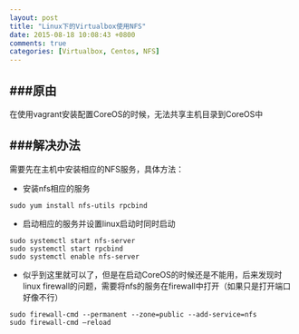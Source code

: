 ```yaml
---
layout: post
title: "Linux下的Virtualbox使用NFS"
date: 2015-08-18 10:08:43 +0800
comments: true
categories: [Virtualbox, Centos, NFS]
---
```


###原由
---
在使用vagrant安装配置CoreOS的时候，无法共享主机目录到CoreOS中


###解决办法
---
需要先在主机中安装相应的NFS服务，具体方法：

- 安装nfs相应的服务

```
sudo yum install nfs-utils rpcbind
```

- 启动相应的服务并设置linux启动时同时启动

```
sudo systemctl start nfs-server
sudo systemctl start rpcbind
sudo systemctl enable nfs-server
```

- 似乎到这里就可以了，但是在启动CoreOS的时候还是不能用，后来发现时linux firewall的问题，需要将nfs的服务在firewall中打开（如果只是打开端口好像不行）

```
sudo firewall-cmd --permanent --zone=public --add-service=nfs 
sudo firewall-cmd –reload 
```